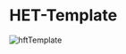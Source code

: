 # HET-Template

<img src="https://github.com/manojodela/HET-Template/blob/main/HET-updated/images/HFT.png" alt="hftTemplate" />
